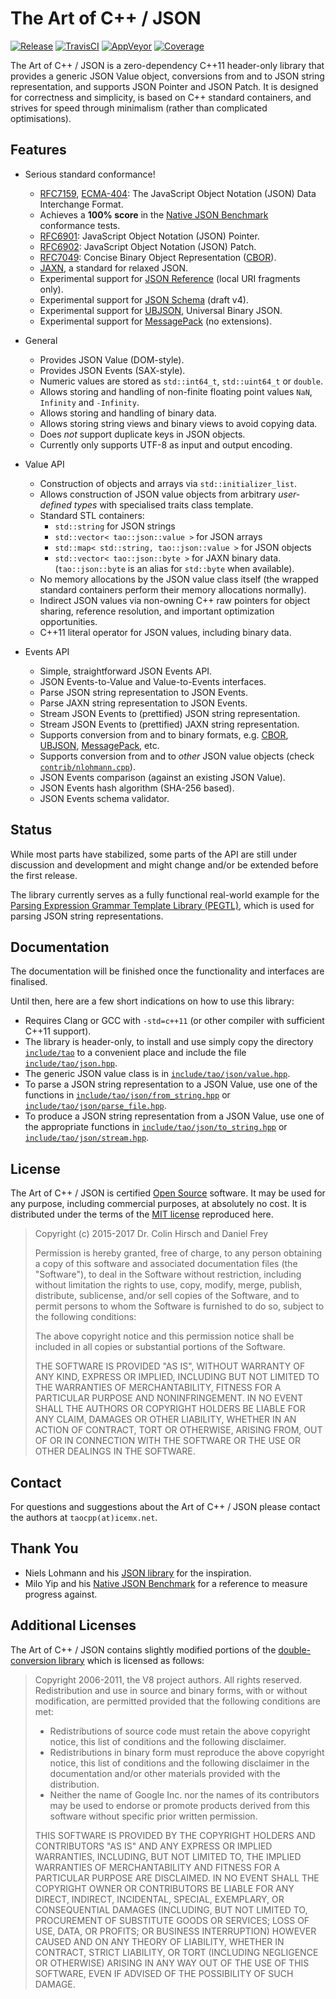 # The Art of C++ / JSON

[![Release](https://img.shields.io/github/release/taocpp/json.svg)](https://github.com/taocpp/json/releases/latest)
[![TravisCI](https://travis-ci.org/taocpp/json.svg)](https://travis-ci.org/taocpp/json)
[![AppVeyor](https://ci.appveyor.com/api/projects/status/github/taocpp/json?svg=true)](https://ci.appveyor.com/project/taocpp/json)
[![Coverage](https://img.shields.io/coveralls/taocpp/json.svg)](https://coveralls.io/github/taocpp/json)

The Art of C++ / JSON is a zero-dependency C++11 header-only library that provides a generic JSON Value object, conversions from and to JSON string representation, and supports JSON Pointer and JSON Patch. It is designed for correctness and simplicity, is based on C++ standard containers, and strives for speed through minimalism (rather than complicated optimisations).

## Features

* Serious standard conformance!

  * [RFC7159], [ECMA-404]: The JavaScript Object Notation (JSON) Data Interchange Format.
  * Achieves a **100% score** in the [Native JSON Benchmark] conformance tests.
  * [RFC6901]: JavaScript Object Notation (JSON) Pointer.
  * [RFC6902]: JavaScript Object Notation (JSON) Patch.
  * [RFC7049]: Concise Binary Object Representation ([CBOR]).
  * [JAXN], a standard for relaxed JSON.
  * Experimental support for [JSON Reference] (local URI fragments only).
  * Experimental support for [JSON Schema] (draft v4).
  * Experimental support for [UBJSON], Universal Binary JSON.
  * Experimental support for [MessagePack] (no extensions).

* General

  * Provides JSON Value (DOM-style).
  * Provides JSON Events (SAX-style).
  * Numeric values are stored as `std::int64_t`, `std::uint64_t` or `double`.
  * Allows storing and handling of non-finite floating point values `NaN`, `Infinity` and `-Infinity`.
  * Allows storing and handling of binary data.
  * Allows storing string views and binary views to avoid copying data.
  * Does *not* support duplicate keys in JSON objects.
  * Currently only supports UTF-8 as input and output encoding.

* Value API

  * Construction of objects and arrays via `std::initializer_list`.
  * Allows construction of JSON value objects from arbitrary *user-defined types* with specialised traits class template.
  * Standard STL containers:
    * `std::string` for JSON strings
    * `std::vector< tao::json::value >` for JSON arrays
    * `std::map< std::string, tao::json::value >` for JSON objects
    * `std::vector< tao::json::byte >` for JAXN binary data. (`tao::json::byte` is an alias for `std::byte` when available).
  * No memory allocations by the JSON value class itself (the wrapped standard containers perform their memory allocations normally).
  * Indirect JSON values via non-owning C++ raw pointers for object sharing, reference resolution, and important optimization opportunities.
  * C++11 literal operator for JSON values, including binary data.

* Events API

  * Simple, straightforward JSON Events API.
  * JSON Events-to-Value and Value-to-Events interfaces.
  * Parse JSON string representation to JSON Events.
  * Parse JAXN string representation to JSON Events.
  * Stream JSON Events to (prettified) JSON string representation.
  * Stream JSON Events to (prettified) JAXN string representation.
  * Supports conversion from and to binary formats, e.g. [CBOR], [UBJSON], [MessagePack], etc.
  * Supports conversion from and to *other* JSON value objects (check [`contrib/nlohmann.cpp`](contrib/nlohmann.cpp)).
  * JSON Events comparison (against an existing JSON Value).
  * JSON Events hash algorithm (SHA-256 based).
  * JSON Events schema validator.

## Status

While most parts have stabilized, some parts of the API are still under discussion and development and might change and/or be extended before the first release.

The library currently serves as a fully functional real-world example for the [Parsing Expression Grammar Template Library (PEGTL)], which is used for parsing JSON string representations.

## Documentation

The documentation will be finished once the functionality and interfaces are finalised.

Until then, here are a few short indications on how to use this library:

* Requires Clang or GCC with `-std=c++11` (or other compiler with sufficient C++11 support).
* The library is header-only, to install and use simply copy the directory [`include/tao`](include/tao) to a convenient place and include the file [`include/tao/json.hpp`](include/tao/json.hpp).
* The generic JSON value class is in [`include/tao/json/value.hpp`](include/tao/json/value.hpp).
* To parse a JSON string representation to a JSON Value, use one of the functions in [`include/tao/json/from_string.hpp`](include/tao/json/from_string.hpp) or [`include/tao/json/parse_file.hpp`](include/tao/json/parse_file.hpp).
* To produce a JSON string representation from a JSON Value, use one of the appropriate functions in [`include/tao/json/to_string.hpp`](include/tao/json/to_string.hpp) or [`include/tao/json/stream.hpp`](include/tao/json/stream.hpp).

## License

The Art of C++ / JSON is certified [Open Source] software. It may be used for any purpose, including commercial purposes, at absolutely no cost. It is distributed under the terms of the [MIT license] reproduced here.

> Copyright (c) 2015-2017 Dr. Colin Hirsch and Daniel Frey
>
> Permission is hereby granted, free of charge, to any person obtaining a copy of this software and associated documentation files (the "Software"), to deal in the Software without restriction, including without limitation the rights to use, copy, modify, merge, publish, distribute, sublicense, and/or sell copies of the Software, and to permit persons to whom the Software is furnished to do so, subject to the following conditions:
>
> The above copyright notice and this permission notice shall be included in all copies or substantial portions of the Software.
>
> THE SOFTWARE IS PROVIDED "AS IS", WITHOUT WARRANTY OF ANY KIND, EXPRESS OR IMPLIED, INCLUDING BUT NOT LIMITED TO THE WARRANTIES OF MERCHANTABILITY, FITNESS FOR A PARTICULAR PURPOSE AND NONINFRINGEMENT. IN NO EVENT SHALL THE AUTHORS OR COPYRIGHT HOLDERS BE LIABLE FOR ANY CLAIM, DAMAGES OR OTHER LIABILITY, WHETHER IN AN ACTION OF CONTRACT, TORT OR OTHERWISE, ARISING FROM, OUT OF OR IN CONNECTION WITH THE SOFTWARE OR THE USE OR OTHER DEALINGS IN THE SOFTWARE.

## Contact

For questions and suggestions about the Art of C++ / JSON please contact the authors at `taocpp(at)icemx.net`.

## Thank You

* Niels Lohmann and his [JSON library](https://github.com/nlohmann/json) for the inspiration.
* Milo Yip and his [Native JSON Benchmark] for a reference to measure progress against.

## Additional Licenses

The Art of C++ / JSON contains slightly modified portions of the [double-conversion library](https://github.com/google/double-conversion) which is licensed as follows:

> Copyright 2006-2011, the V8 project authors. All rights reserved. Redistribution and use in source and binary forms, with or without modification, are permitted provided that the following conditions are met:
>
> * Redistributions of source code must retain the above copyright notice, this list of conditions and the following disclaimer.
> * Redistributions in binary form must reproduce the above copyright notice, this list of conditions and the following disclaimer in the documentation and/or other materials provided with the distribution.
> * Neither the name of Google Inc. nor the names of its contributors may be used to endorse or promote products derived from this software without specific prior written permission.
>
> THIS SOFTWARE IS PROVIDED BY THE COPYRIGHT HOLDERS AND CONTRIBUTORS "AS IS" AND ANY EXPRESS OR IMPLIED WARRANTIES, INCLUDING, BUT NOT LIMITED TO, THE IMPLIED WARRANTIES OF MERCHANTABILITY AND FITNESS FOR A PARTICULAR PURPOSE ARE DISCLAIMED. IN NO EVENT SHALL THE COPYRIGHT OWNER OR CONTRIBUTORS BE LIABLE FOR ANY DIRECT, INDIRECT, INCIDENTAL, SPECIAL, EXEMPLARY, OR CONSEQUENTIAL DAMAGES (INCLUDING, BUT NOT LIMITED TO, PROCUREMENT OF SUBSTITUTE GOODS OR SERVICES; LOSS OF USE, DATA, OR PROFITS; OR BUSINESS INTERRUPTION) HOWEVER CAUSED AND ON ANY THEORY OF LIABILITY, WHETHER IN CONTRACT, STRICT LIABILITY, OR TORT (INCLUDING NEGLIGENCE OR OTHERWISE) ARISING IN ANY WAY OUT OF THE USE OF THIS SOFTWARE, EVEN IF ADVISED OF THE POSSIBILITY OF SUCH DAMAGE.

[CBOR]: http://cbor.io
[ECMA-404]: http://www.ecma-international.org/publications/standards/Ecma-404.htm
[JAXN]: https://github.com/stand-art/jaxn
[JSON Reference]: https://tools.ietf.org/html/draft-pbryan-zyp-json-ref-03
[JSON Schema]: http://json-schema.org/documentation.html
[MessagePack]: http://msgpack.org
[MIT license]: http://www.opensource.org/licenses/mit-license.html
[Native JSON Benchmark]: https://github.com/miloyip/nativejson-benchmark
[Open Source]: http://www.opensource.org/docs/definition.html
[Parsing Expression Grammar Template Library (PEGTL)]: https://github.com/taocpp/PEGTL
[RFC6901]: https://tools.ietf.org/html/rfc6901
[RFC6902]: https://tools.ietf.org/html/rfc6902
[RFC7049]: https://tools.ietf.org/html/rfc7049
[RFC7159]: https://tools.ietf.org/html/rfc7159
[UBJSON]: http://ubjson.org
